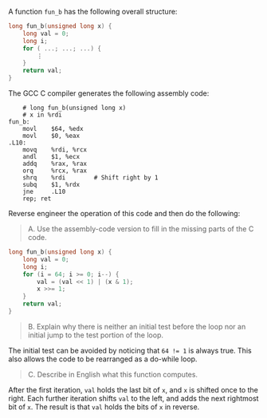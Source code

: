 A function `fun_b` has the following overall structure:
```C
long fun_b(unsigned long x) {
    long val = 0;
    long i;
    for ( ...; ...; ...) {
        ⋮
    }
    return val;
}
```

The GCC C compiler generates the following assembly code:
```Assembly
    # long fun_b(unsigned long x)
    # x in %rdi
fun_b:
    movl    $64, %edx
    movl    $0, %eax
.L10:
    movq    %rdi, %rcx
    andl    $1, %ecx
    addq    %rax, %rax
    orq     %rcx, %rax
    shrq    %rdi        # Shift right by 1
    subq    $1, %rdx
    jne     .L10
    rep; ret
```
Reverse engineer the operation of this code and then do the following:

> A. Use the assembly-code version to fill in the missing parts of the C code.

```C
long fun_b(unsigned long x) {
    long val = 0;
    long i;
    for (i = 64; i >= 0; i--) {
        val = (val << 1) | (x & 1);
        x >>= 1;
    }
    return val;
}
```

> B. Explain why there is neither an initial test before the loop nor an initial
jump to the test portion of the loop.

The initial test can be avoided by noticing that `64 != 1` is always true. This
also allows the code to be rearranged as a do-while loop.

> C. Describe in English what this function computes.

After the first iteration, `val` holds the last bit of `x`, and `x` is shifted
once to the right. Each further iteration shifts `val` to the left, and adds the
next rightmost bit of `x`.
The result is that `val` holds the bits of `x` in reverse.
